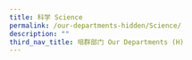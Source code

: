 ```yaml
---
title: 科学 Science
permalink: /our-departments-hidden/Science/
description: ""
third_nav_title: 培群部门 Our Departments (H)
---
```


